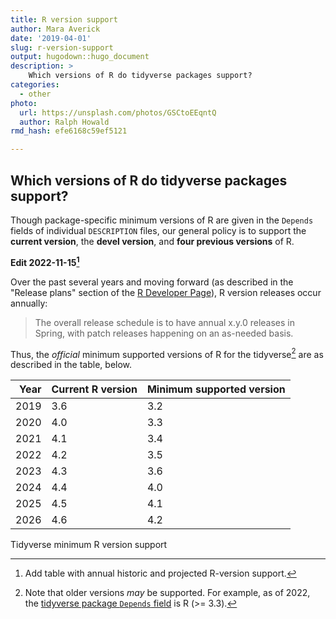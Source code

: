 ```yaml
---
title: R version support
author: Mara Averick
date: '2019-04-01'
slug: r-version-support
output: hugodown::hugo_document
description: >
    Which versions of R do tidyverse packages support?
categories:
  - other
photo:
  url: https://unsplash.com/photos/GSCtoEEqntQ
  author: Ralph Howald
rmd_hash: efe6168c59ef5121

---
```


## Which versions of R do tidyverse packages support?

Though package-specific minimum versions of R are given in the `Depends` fields of individual `DESCRIPTION` files, our general policy is to support the **current version**, the **devel version**, and **four previous versions** of R.

**Edit 2022-11-15[^1]**

Over the past several years and moving forward (as described in the "Release plans" section of the [R Developer Page](https://developer.r-project.org/)), R version releases occur annually:

> The overall release schedule is to have annual x.y.0 releases in Spring, with patch releases happening on an as-needed basis.

Thus, the *official* minimum supported versions of R for the tidyverse[^2] are as described in the table, below.

<div class="highlight">

| Year | Current R version | Minimum supported version |
|-----:|:------------------|:--------------------------|
| 2019 | 3.6               | 3.2                       |
| 2020 | 4.0               | 3.3                       |
| 2021 | 4.1               | 3.4                       |
| 2022 | 4.2               | 3.5                       |
| 2023 | 4.3               | 3.6                       |
| 2024 | 4.4               | 4.0                       |
| 2025 | 4.5               | 4.1                       |
| 2026 | 4.6               | 4.2                       |

Tidyverse minimum R version support

</div>

[^1]: Add table with annual historic and projected R-version support.

[^2]: Note that older versions *may* be supported. For example, as of 2022, the [tidyverse package `Depends` field](https://github.com/tidyverse/tidyverse/blob/aeabcde8c6ae435f16b5173682d5667d292829fb/DESCRIPTION#LL17-L18) is R (\>= 3.3).

